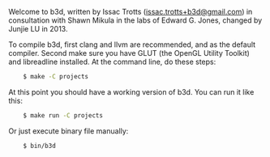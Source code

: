 Welcome to b3d, written by Issac Trotts (issac.trotts+b3d@gmail.com) in consultation with Shawn Mikula in the labs of Edward G. Jones, changed by Junjie LU in 2013.

To compile b3d, first clang and llvm are recommended, and as the default compiler.  Second make sure you have GLUT (the OpenGL Utility Toolkit) and libreadline installed.  At the command line, do these steps:

```sh
	$ make -C projects
```

At this point you should have a working version of b3d.  You can run it like this:

```sh
	$ make run -C projects
```

Or just execute binary file manually:

```sh
	$ bin/b3d
```

